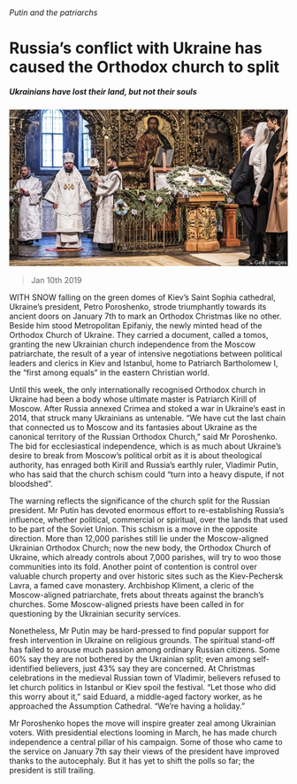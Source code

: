 ###### Putin and the patriarchs

# Russia’s conflict with Ukraine has caused the Orthodox church to split 

##### Ukrainians have lost their land, but not their souls 

![image](images/20190112_EUP002_0.jpg) 

> Jan 10th 2019 

 

WITH SNOW falling on the green domes of Kiev’s Saint Sophia cathedral, Ukraine’s president, Petro Poroshenko, strode triumphantly towards its ancient doors on January 7th to mark an Orthodox Christmas like no other. Beside him stood Metropolitan Epifaniy, the newly minted head of the Orthodox Church of Ukraine. They carried a document, called a tomos, granting the new Ukrainian church independence from the Moscow patriarchate, the result of a year of intensive negotiations between political leaders and clerics in Kiev and Istanbul, home to Patriarch Bartholomew I, the “first among equals” in the eastern Christian world. 

Until this week, the only internationally recognised Orthodox church in Ukraine had been a body whose ultimate master is Patriarch Kirill of Moscow. After Russia annexed Crimea and stoked a war in Ukraine’s east in 2014, that struck many Ukrainians as untenable. “We have cut the last chain that connected us to Moscow and its fantasies about Ukraine as the canonical territory of the Russian Orthodox Church,” said Mr Poroshenko. The bid for ecclesiastical independence, which is as much about Ukraine’s desire to break from Moscow’s political orbit as it is about theological authority, has enraged both Kirill and Russia’s earthly ruler, Vladimir Putin, who has said that the church schism could “turn into a heavy dispute, if not bloodshed”. 

The warning reflects the significance of the church split for the Russian president. Mr Putin has devoted enormous effort to re-establishing Russia’s influence, whether political, commercial or spiritual, over the lands that used to be part of the Soviet Union. This schism is a move in the opposite direction. More than 12,000 parishes still lie under the Moscow-aligned Ukrainian Orthodox Church; now the new body, the Orthodox Church of Ukraine, which already controls about 7,000 parishes, will try to woo those communities into its fold. Another point of contention is control over valuable church property and over historic sites such as the Kiev-Pechersk Lavra, a famed cave monastery. Archbishop Kliment, a cleric of the Moscow-aligned patriarchate, frets about threats against the branch’s churches. Some Moscow-aligned priests have been called in for questioning by the Ukrainian security services. 

Nonetheless, Mr Putin may be hard-pressed to find popular support for fresh intervention in Ukraine on religious grounds. The spiritual stand-off has failed to arouse much passion among ordinary Russian citizens. Some 60% say they are not bothered by the Ukrainian split; even among self-identified believers, just 43% say they are concerned. At Christmas celebrations in the medieval Russian town of Vladimir, believers refused to let church politics in Istanbul or Kiev spoil the festival. “Let those who did this worry about it,” said Eduard, a middle-aged factory worker, as he approached the Assumption Cathedral. “We’re having a holiday.” 

Mr Poroshenko hopes the move will inspire greater zeal among Ukrainian voters. With presidential elections looming in March, he has made church independence a central pillar of his campaign. Some of those who came to the service on January 7th say their views of the president have improved thanks to the autocephaly. But it has yet to shift the polls so far; the president is still trailing. 

